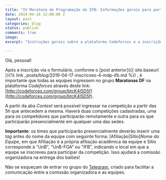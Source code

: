 ```yaml
---
title: "IV Maratona de Programação do IFB: Informações gerais para participantes"
date: 2019-04-26 12:00:00 Z
layout: post
categories: blog
status: publish
comments: true
image:
excerpt: "Instruções gerais sobre a plataforma Codeforces e a inscrição no evento."

---
```


Olá, pessoal!

Após a inscrição via o formulário, conforme o [post anterior]({{ site.baseurl }}{% link _posts/blog/2019-04-17-inscricoes-4-mdp-ifb.md %}) , é importante que todas as equipes ingressem no grupo **Maratonas DF** na plataforma *Codeforces* através deste link: [http://codeforces.com/group/btcK4I5D5f](http://codeforces.com/group/btcK4I5D5f).

A partir da aba *Contest* será possível ingressar na competição a partir das 5h que antecedem a mesma. Haverá duas competições cadastradas, uma para os competidores que participarão remotamente e outra para os que participarão presencialmente em qualquer uma das sedes.

**Importante**: os times que participarão presencialmente deverão inserir uma *tag* antes do nome da equipe com seguinte forma: [Afiliação\|Sítio]*Nome da Equipe*, em que Afiliação é a própria afiliação acadêmica da equipe e Sítio corresponde à "UnB", "UnB-FGA" ou "IFB", indicando o local em que a equipe se inscreveu para participar da competição. Isso ajudará a comissão organizadora na entrega dos balões!


Não se esqueçam de entrar no grupo do [Telegram](https://t.me/joinchat/Hiz8ExAi5vqVnW-C3mHM_Q),  criado para facilitar a comunicação entre a comissão organizadora e as  equipes.
